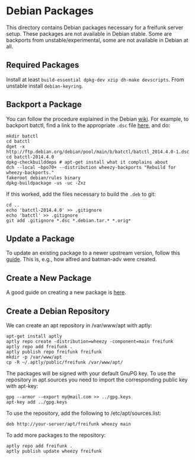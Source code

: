 Debian Packages
===============

This directory contains Debian packages necessary for a freifunk server setup.
These packages are not available in Debian stable. Some are backports from
unstable/experimental, some are not available in Debian at all.

Required Packages
-----------------

Install at least `build-essential dpkg-dev xzip dh-make devscripts`.
From unstable install `debian-keyring`.

Backport a Package
-------------------

You can follow the procedure explained in the Debian
[wiki](https://wiki.debian.org/SimpleBackportCreation). For example, to
backport batctl, find a link to the appropriate `.dsc` file
[here](http://packages.debian.org/experimental/batctl), and do:

    mkdir batctl
    cd batctl
    dget -x http://ftp.debian.org/debian/pool/main/b/batctl/batctl_2014.4.0-1.dsc
    cd batctl-2014.4.0
    dpkg-checkbuilddeps # apt-get install what it complains about
    dch --local ~bpo70+ --distribution wheezy-backports "Rebuild for wheezy-backports."
    fakeroot debian/rules binary
    dpkg-buildpackage -us -uc -Zxz
    
If this worked, add the files necessary to build the `.deb` to git:

    cd ..
    echo 'batctl-2014.4.0' >> .gitignore
    echo 'batctl' >> .gitignore
    git add .gitignore *.dsc *.debian.tar.* *.orig*

Update a Package
----------------

To update an existing package to a newer upstream version, follow this
[guide](https://www.debian.org/doc/manuals/maint-guide/update.en.html). This
is, e.g., how alfred and batman-adv were created.

Create a New Package
--------------------

A good guide on creating a new package is
[here](https://www.debian.org/doc/manuals/packaging-tutorial/packaging-tutorial.pdf).

Create a Debian Repository
--------------------------

We can create an apt repository in /var/www/apt with aptly:

    apt-get install aptly
    aptly repo create -distribution=wheezy -component=main freifunk
    aptly repo add freifunk .
    aptly publish repo freifunk freifunk
    mkdir -p /var/www/apt
    cp -R ~/.aptly/public/freifunk /var/www/apt/

The packages will be signed with your default GnuPG key. To use the repository
in apt.sources you need to import the corresponding public key with apt-key:

    gpg --armor --export my@mail.com >> ../gpg.keys
    apt-key add ../gpg.keys

To use the repository, add the following to /etc/apt/sources.list:

    deb http://your-server/apt/freifunk wheezy main

To add more packages to the repository:

    aptly repo add freifunk .
    aptly publish update wheezy freifunk


